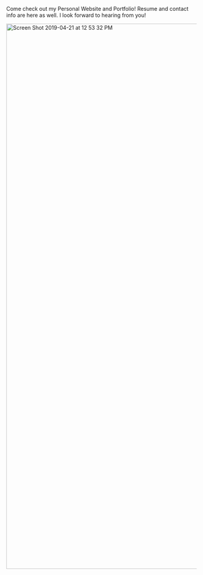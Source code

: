 Come check out my Personal Website and Portfolio! Resume and contact info are here as well. I look forward to hearing from you!

<img width="1440" alt="Screen Shot 2019-04-21 at 12 53 32 PM" src="https://user-images.githubusercontent.com/34074885/56474851-ab81d380-6434-11e9-8c0a-70803311cfc4.png">
